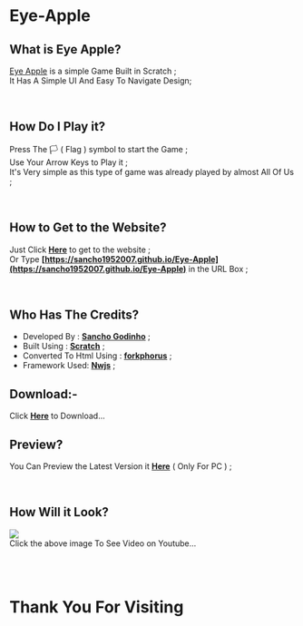 # Eye-Apple
## What is Eye Apple?
[Eye Apple](https://sancho1952007.github.io/Eye-Apple)  is a simple Game Built in Scratch  ;  
It Has A Simple UI And Easy To Navigate Design;

<br>

## How Do I Play it?
Press The 🏳️ ( Flag ) symbol to start the Game  ;  
Use Your Arrow Keys to Play it ;  
It's Very simple as this type of game was already played by almost All Of Us  ;

<br>

## How to Get to the Website?
Just Click **[Here](https://sancho1952007.github.io/Eye-Apple)** to get to the website  ;  
Or Type **[https://sancho1952007.github.io/Eye-Apple](https://sancho1952007.github.io/Eye-Apple)** in the URL Box  ;

<br>

## Who Has The Credits?
- Developed By : **[Sancho Godinho](https://github.com/sancho1952007)**  ;   
- Built Using : **[Scratch](https://scratch.mit.edu)**  ;  
- Converted To Html Using : **[forkphorus](https://forkphorus.github.io/)**  ;  
- Framework Used: **[Nwjs](https://nwjs.io)**  ;  

## Download:-
Click **[Here](https://drive.google.com/uc?export=download&id=1UZYwYgj2tBq-nHjXEFr4czZ95_fLnKGO)** to Download...

## Preview?
You Can Preview the Latest Version it **[Here](https://sancho1952007.github.io/Eye-Apple/latest/ )**  ( Only For PC )  ;    

<br>
 
## How Will it Look?
[![](https://img.youtube.com/vi/5GPUr5lnsHM/hqdefault.jpg)](https://www.youtube.com/watch?v=5GPUr5lnsHM)  
Click the above image To See Video on Youtube...

<br>
<br>

# Thank You For Visiting
